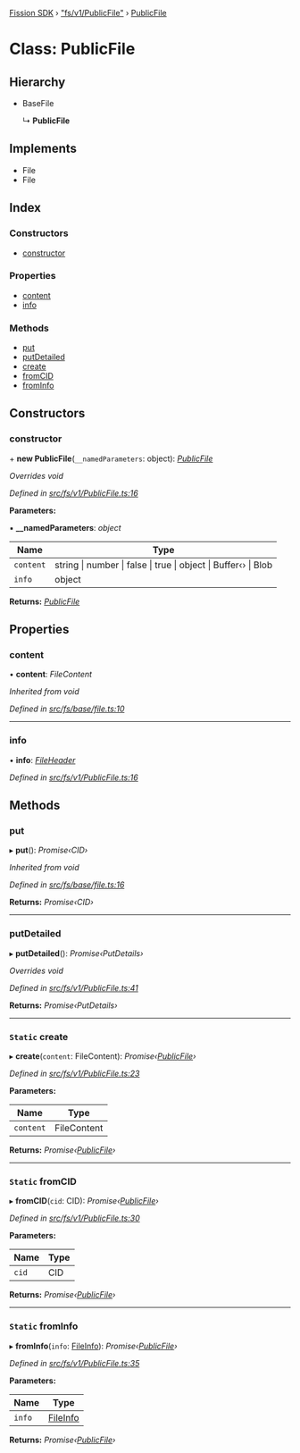[Fission SDK](../README.md) › ["fs/v1/PublicFile"](../modules/_fs_v1_publicfile_.md) › [PublicFile](_fs_v1_publicfile_.publicfile.md)

# Class: PublicFile

## Hierarchy

* BaseFile

  ↳ **PublicFile**

## Implements

* File
* File

## Index

### Constructors

* [constructor](_fs_v1_publicfile_.publicfile.md#constructor)

### Properties

* [content](_fs_v1_publicfile_.publicfile.md#content)
* [info](_fs_v1_publicfile_.publicfile.md#info)

### Methods

* [put](_fs_v1_publicfile_.publicfile.md#put)
* [putDetailed](_fs_v1_publicfile_.publicfile.md#putdetailed)
* [create](_fs_v1_publicfile_.publicfile.md#static-create)
* [fromCID](_fs_v1_publicfile_.publicfile.md#static-fromcid)
* [fromInfo](_fs_v1_publicfile_.publicfile.md#static-frominfo)

## Constructors

###  constructor

\+ **new PublicFile**(`__namedParameters`: object): *[PublicFile](_fs_v1_publicfile_.publicfile.md)*

*Overrides void*

*Defined in [src/fs/v1/PublicFile.ts:16](https://github.com/fission-suite/webnative/blob/693f51f/src/fs/v1/PublicFile.ts#L16)*

**Parameters:**

▪ **__namedParameters**: *object*

Name | Type |
------ | ------ |
`content` | string &#124; number &#124; false &#124; true &#124; object &#124; Buffer‹› &#124; Blob |
`info` | object |

**Returns:** *[PublicFile](_fs_v1_publicfile_.publicfile.md)*

## Properties

###  content

• **content**: *FileContent*

*Inherited from void*

*Defined in [src/fs/base/file.ts:10](https://github.com/fission-suite/webnative/blob/693f51f/src/fs/base/file.ts#L10)*

___

###  info

• **info**: *[FileHeader](../modules/_fs_protocol_public_types_.md#fileheader)*

*Defined in [src/fs/v1/PublicFile.ts:16](https://github.com/fission-suite/webnative/blob/693f51f/src/fs/v1/PublicFile.ts#L16)*

## Methods

###  put

▸ **put**(): *Promise‹CID›*

*Inherited from void*

*Defined in [src/fs/base/file.ts:16](https://github.com/fission-suite/webnative/blob/693f51f/src/fs/base/file.ts#L16)*

**Returns:** *Promise‹CID›*

___

###  putDetailed

▸ **putDetailed**(): *Promise‹PutDetails›*

*Overrides void*

*Defined in [src/fs/v1/PublicFile.ts:41](https://github.com/fission-suite/webnative/blob/693f51f/src/fs/v1/PublicFile.ts#L41)*

**Returns:** *Promise‹PutDetails›*

___

### `Static` create

▸ **create**(`content`: FileContent): *Promise‹[PublicFile](_fs_v1_publicfile_.publicfile.md)›*

*Defined in [src/fs/v1/PublicFile.ts:23](https://github.com/fission-suite/webnative/blob/693f51f/src/fs/v1/PublicFile.ts#L23)*

**Parameters:**

Name | Type |
------ | ------ |
`content` | FileContent |

**Returns:** *Promise‹[PublicFile](_fs_v1_publicfile_.publicfile.md)›*

___

### `Static` fromCID

▸ **fromCID**(`cid`: CID): *Promise‹[PublicFile](_fs_v1_publicfile_.publicfile.md)›*

*Defined in [src/fs/v1/PublicFile.ts:30](https://github.com/fission-suite/webnative/blob/693f51f/src/fs/v1/PublicFile.ts#L30)*

**Parameters:**

Name | Type |
------ | ------ |
`cid` | CID |

**Returns:** *Promise‹[PublicFile](_fs_v1_publicfile_.publicfile.md)›*

___

### `Static` fromInfo

▸ **fromInfo**(`info`: [FileInfo](../modules/_fs_protocol_public_types_.md#fileinfo)): *Promise‹[PublicFile](_fs_v1_publicfile_.publicfile.md)›*

*Defined in [src/fs/v1/PublicFile.ts:35](https://github.com/fission-suite/webnative/blob/693f51f/src/fs/v1/PublicFile.ts#L35)*

**Parameters:**

Name | Type |
------ | ------ |
`info` | [FileInfo](../modules/_fs_protocol_public_types_.md#fileinfo) |

**Returns:** *Promise‹[PublicFile](_fs_v1_publicfile_.publicfile.md)›*
